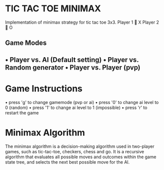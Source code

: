 

# TIC TAC TOE MINIMAX


Implementation of minimax strategy for tic tac toe 3x3.
Player 1  X
Player 2  O


<h2>Game Modes<h2>

•	Player vs. AI (Default setting)
•	Player vs. Random generator
•	Player vs. Player (pvp)


<h1>Game Instructions</h1>

•	press 'g' to change gamemode (pvp or ai)
•	press '0' to change ai level to 0 (random)
•	press '1' to change ai level to 1 (impossible)
•	press 'r' to restart the game


<h1>Minimax Algorithm</h1>

The minimax algorithm is a decision-making algorithm used in two-player games, such as tic-tac-toe, checkers, chess and go. It is a recursive algorithm that evaluates all possible moves and outcomes within the game state tree, and selects the next best possible move for the AI.
